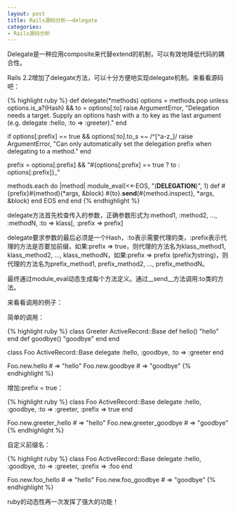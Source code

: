 ```yaml
---
layout: post
title: Rails源码分析——delegate
categories:
- Rails源码分析
---
```

Delegate是一种应用composite来代替extend的机制，可以有效地降低代码的耦合性。

Rails 2.2增加了delegate方法，可以十分方便地实现delegate机制。来看看源码吧：

{% highlight ruby %}
def delegate(*methods)
  options = methods.pop
  unless options.is_a?(Hash) && to = options[:to]
    raise ArgumentError, "Delegation needs a target. Supply an options hash with a :to key as the last argument (e.g. delegate :hello, :to => :greeter)."
  end

  if options[:prefix] == true && options[:to].to_s =~ /^[^a-z_]/
    raise ArgumentError, "Can only automatically set the delegation prefix when delegating to a method."
  end

  prefix = options[:prefix] && "#{options[:prefix] == true ? to : options[:prefix]}_"

  methods.each do |method|
    module_eval(<<-EOS, "(__DELEGATION__)", 1)
      def #{prefix}#{method}(*args, &block)
        #{to}.__send__(#{method.inspect}, *args, &block)
      end
    EOS
  end
end
{% endhighlight %}

delegate方法首先检查传入的参数，正确参数形式为:method1, :method2, ..., :methodN, :to => klass[, :prefix => prefix]

delegate要求参数的最后必须是一个Hash，:to表示需要代理的类，:prefix表示代理的方法是否要加前缀，如果:prefix => true，则代理的方法名为klass_method1, klass_method2, ..., klass_methodN，如果:prefix => prefix (prefix为string)，则代理的方法名为prefix_method1, prefix_method2, ..., prefix_methodN。

最终通过module_eval动态生成每个方法定义。通过__send__方法调用:to类的方法。

来看看调用的例子：

简单的调用：

{% highlight ruby %}
class Greeter  ActiveRecord::Base
  def hello()   "hello"   end
  def goodbye() "goodbye" end
end

class Foo  ActiveRecord::Base
  delegate :hello, :goodbye, :to => :greeter
end

Foo.new.hello   # => "hello"
Foo.new.goodbye # => "goodbye"
{% endhighlight %}

增加:prefix = true：

{% highlight ruby %}
class Foo  ActiveRecord::Base
  delegate :hello, :goodbye, :to => :greeter, :prefix => true
end

Foo.new.greeter_hello   # => "hello"
Foo.new.greeter_goodbye # => "goodbye"
{% endhighlight %}

自定义前缀名：

{% highlight ruby %}
class Foo  ActiveRecord::Base
  delegate :hello, :goodbye, :to => :greeter, :prefix => :foo
end

Foo.new.foo_hello   # => "hello"
Foo.new.foo_goodbye # => "goodbye"
{% endhighlight %}

ruby的动态性再一次发挥了强大的功能！

